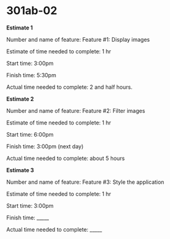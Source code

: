 # 301ab-02

**Estimate 1**

Number and name of feature: Feature #1: Display images

Estimate of time needed to complete: 1 hr

Start time: 3:00pm

Finish time: 5:30pm

Actual time needed to complete: 2 and half hours.


**Estimate 2**

Number and name of feature: Feature #2: Filter images

Estimate of time needed to complete: 1 hr

Start time: 6:00pm

Finish time: 3:00pm (next day)

Actual time needed to complete: about 5 hours


**Estimate 3**

Number and name of feature: Feature #3: Style the application

Estimate of time needed to complete: 1 hr

Start time: 3:00pm

Finish time: _____

Actual time needed to complete: _____

